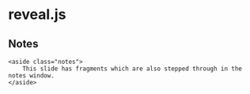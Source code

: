 # reveal.js #

## Notes ##

	<aside class="notes">
		This slide has fragments which are also stepped through in the notes window.
	</aside>